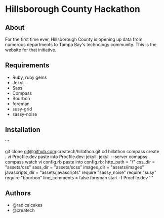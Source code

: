 # Hillsborough County Hackathon #

## About ##

  For the first time ever, Hillsborough County is opening up data from numerous departments to Tampa Bay's technology community.  This is the website for that initiative.   

## Requirements ##

  * Ruby, ruby gems
  * Jekyll
  * Sass
  * Compass
  * Bourbon
  * foreman
  * susy-grid
  * sassy-noise

## Installation ##
   '''

   git clone git@github.com:createch/hillathon.git
   cd hillathon
   compass create .
   vi Procfile.dev
   paste into Procfile.dev: jekyll:  jekyll --server
   comapss: compass watch
   vi config.rb
   paste into config.rb: 
   http_path = "/"
   css_dir = "assets/css"
   sass_dir = "assets/scss"
   images_dir = "assets/images"
   javascripts_dir = "assets/javascripts"
   require "sassy_noise"
   require "susy"
   require "bourbon"
   line_comments = false
   foreman start -f Procfile.dev
   ''' 

## Authors ##
  
  * @radicalcakes
  * @createch